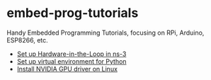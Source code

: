 # embed-prog-tutorials
Handy Embedded Programming Tutorials, focusing on RPi, Arduino, ESP8266, etc.

* [Set up Hardware-in-the-Loop in ns-3](./hil-ns3/README.md)
* [Set up virtual environment for Python](./virtualenv.md)
* [Install NVIDIA GPU driver on Linux](./linux-gpu.md)

